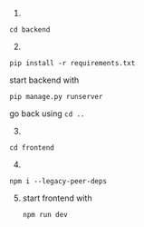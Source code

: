 1.
```
cd backend
```
2.
```
pip install -r requirements.txt
```
start backend with 
```
pip manage.py runserver
```
go back using ``` cd .. ```

3.
```
cd frontend
```
4.
```
npm i --legacy-peer-deps
```
5. start frontend with
   ```
   npm run dev
   ```
